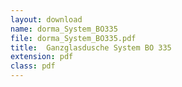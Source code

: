 ```yaml
---
layout: download
name: dorma_System_BO335
file: dorma_System_BO335.pdf
title:  Ganzglasdusche System BO 335
extension: pdf
class: pdf
---
```

